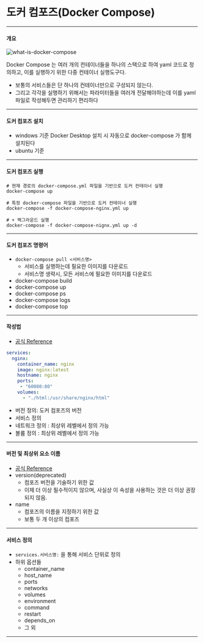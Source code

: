 # 도커 컴포즈(Docker Compose)

---

#### 개요
![what-is-docker-compose](./imgs/what-is-docker-compose.png)

Docker Compose 는 여러 개의 컨테이너들을 하나의 스택으로 하여 yaml 코드로 정의하고, 이를 실행하기 위한 다중 컨테이너 실행도구다.
- 보통의 서비스들은 단 하나의 컨테이너만으로 구성되지 않는다.
- 그리고 각각을 실행하기 위해서는 파라미터들을 여러개 전달해야하는데 이를 yaml 파일로 작성해두면 관리하기 편리하다

---

#### 도커 컴포즈 설치
- windows 기준 Docker Desktop 설치 시 자동으로 docker-compose 가 함께 설치된다
- ubuntu 기준

---

#### 도커 컴포즈 실행
```shell
# 현재 경로의 docker-compose.yml 파일을 기반으로 도커 컨테이너 실행
docker-compose up

# 특정 docker-compose 파일을 기반으로 도커 컨테이너 실행
docker-compose -f docker-compose-nginx.yml up

# + 백그라운드 실행
docker-compose -f docker-compose-nignx.yml up -d
```

---

#### 도커 컴포즈 명령어
- `docker-compose pull <서비스명>`
  - 서비스를 실행하는데 필요한 이미지를 다운로드
  - 서비스명 생략시, 모든 서비스에 필요한 이미지를 다운로드
- docker-compose build
- docker-compose up
- docker-compose ps
- docker-compose logs
- docker-compose top

---

#### 작성법
- [공식 Reference](https://docs.docker.com/reference/compose-file/)

```yaml
services:
  nginx:
    container_name: nginx
    image: nginx:latest
    hostname: nginx
    ports:
     - "60080:80"
    volumes:
      - "./html:/usr/share/nginx/html"
```
- 버전 정의: 도커 컴포즈의 버전
- 서비스 정의
- 네트워크 정의 : 최상위 레벨에서 정의 가능
- 볼륨 정의 : 최상위 레벨에서 정의 가능

---

#### 버전 및 최상위 요소 이름
- [공식 Reference](https://docs.docker.com/reference/compose-file/version-and-name/)
- version(deprecated)
  - 컴포즈 버전을 기술하기 위한 값
  - 이제 더 이상 필수적이지 않으며, 사실상 이 속성을 사용하는 것은 더 이상 권장되지 않음.
- name
  - 컴포즈의 이름을 지정하기 위한 값
  - 보통 두 개 이상의 컴포즈

---

#### 서비스 정의
- `services.서비스명:` 을 통해 서비스 단위로 정의
- 하위 옵션들
  - container_name
  - host_name
  - ports
  - networks
  - volumes
  - environment
  - command
  - restart
  - depends_on
  - 그 외

---
